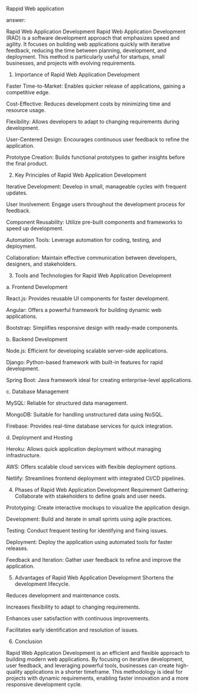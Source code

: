 Rappid Web application

answer:


Rapid Web Application Development
Rapid Web Application Development (RAD) is a software development approach that emphasizes speed and agility. It focuses on building web applications quickly with iterative feedback, reducing the time between planning, development, and deployment. This method is particularly useful for startups, small businesses, and projects with evolving requirements.

1. Importance of Rapid Web Application Development

Faster Time-to-Market: Enables quicker release of applications, gaining a competitive edge.

Cost-Effective: Reduces development costs by minimizing time and resource usage.

Flexibility: Allows developers to adapt to changing requirements during development.

User-Centered Design: Encourages continuous user feedback to refine the application.

Prototype Creation: Builds functional prototypes to gather insights before the final product.

2. Key Principles of Rapid Web Application 
Development

Iterative Development: Develop in small, manageable cycles with frequent updates.

User Involvement: Engage users throughout the development process for feedback.

Component Reusability: Utilize pre-built components and frameworks to speed up development.

Automation Tools: Leverage automation for coding, testing, and deployment.

Collaboration: Maintain effective communication between developers, designers, and stakeholders.

3. Tools and Technologies for Rapid Web Application Development

a. Frontend Development

React.js: Provides reusable UI components for faster development.

Angular: Offers a powerful framework for building dynamic web applications.

Bootstrap: Simplifies responsive design with ready-made components.

b. Backend Development

Node.js: Efficient for developing scalable server-side applications.

Django: Python-based framework with built-in features for rapid development.

Spring Boot: Java framework ideal for creating enterprise-level applications.

c. Database Management

MySQL: Reliable for structured data management.

MongoDB: Suitable for handling unstructured data using NoSQL.

Firebase: Provides real-time database services for quick integration.

d. Deployment and Hosting

Heroku: Allows quick application deployment without managing infrastructure.

AWS: Offers scalable cloud services with flexible deployment options.

Netlify: Streamlines frontend deployment with integrated CI/CD pipelines.

4. Phases of Rapid Web Application Development
Requirement Gathering: Collaborate with stakeholders to define goals and user needs.

Prototyping: Create interactive mockups to visualize the application design.

Development: Build and iterate in small sprints using agile practices.

Testing: Conduct frequent testing for identifying and fixing issues.

Deployment: Deploy the application using automated tools for faster releases.

Feedback and Iteration: Gather user feedback to refine and improve the application.

5. Advantages of Rapid Web Application Development
Shortens the development lifecycle.

Reduces development and maintenance costs.

Increases flexibility to adapt to changing requirements.

Enhances user satisfaction with continuous improvements.

Facilitates early identification and resolution of issues.

6. Conclusion

Rapid Web Application Development is an efficient and flexible approach to building modern web applications. By focusing on iterative development, user feedback, and leveraging powerful tools, businesses can create high-quality applications in a shorter timeframe. This methodology is ideal for projects with dynamic requirements, enabling faster innovation and a more responsive development cycle.